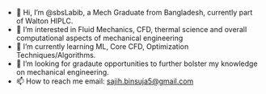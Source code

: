 - 👋 Hi, I’m @sbsLabib, a Mech Graduate from Bangladesh, currently part of Walton HIPLC.
- 👀 I’m interested in Fluid Mechanics, CFD, thermal science and overall computational aspects of mechanical engineering
- 🌱 I’m currently learning ML, Core CFD, Optimization Techniques/Algorithms.
- 💞️ I’m looking for gradaute opportunities to further bolster my knowledge on mechanical engineering.
- 📫 How to reach me 
              email: sajih.binsuja5@gmail.com

<!---
sbsLabib/sbsLabib is a ✨ special ✨ repository because its `README.md` (this file) appears on your GitHub profile.
You can click the Preview link to take a look at your changes.
--->
